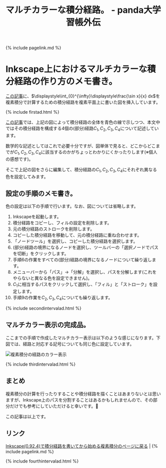 ﻿---
title: マルチカラーな積分経路。 - panda大学習帳外伝
description: マルチカラーな積分経路。
mathjax: true
encoding: UTF-8
---
{% include pagelink.md %}

# Inkscape上におけるマルチカラーな積分経路の作り方のメモ書き。
[この記事](https://pandanote.info/?p=4310)に、$\displaystyle\int_{0}^{\infty}\displaystyle\frac{\sin x}{x} dx$を複素積分で計算するための積分経路を複素平面上に書いた図を挿入しています。

{% include firstad.html %}

[この記事](https://pandanote.info/?p=4310)では、上記の図によって積分経路の全体を青色の線で示しつつ、本文中ではその積分経路を構成する4個の(部分)経路$C_1,C_2,C_3,C_4$について記述しています。

数学的な記述としてはこれで必要十分ですが、図単体で見ると、どこからどこまでが$C_1,C_2,C_3,C_4$に該当するのかがちょっとわかりにくかったりします(※個人の感想です)。

そこで上記の図をさらに編集して、積分経路の$C_1,C_2,C_3,C_4$にそれぞれ異なる色を設定してみます。

## 設定の手順のメモ書き。
色の設定は以下の手順で行います。なお、図については省略します。

1. Inkscapeを起動します。
1. 積分経路をコピーし、フィルの設定を削除します。
1. 元の積分経路のストロークを削除します。
1. コピーした積分経路を移動して、元の積分経路に重ね合わせます。
1. 「ノードツール」を選択し、コピーした積分経路を選択します。
1. (部分)経路の境界になるノードを選択し、ツールバーの「選択ノードでパスを切断」をクリックします。
1. 手順6の作業をすべての(部分)経路の境界になるノードについて繰り返します。
1. メニューバーから「パス」→「分解」を選択し、パスを分解します(これをやらないと異なる色を設定できません)。
1. $C_1$に相当するパスをクリックして選択し、「フィル」と「ストローク」を設定します。
1. 手順9の作業を$C_2,C_3,C_4$についても繰り返します。

{% include secondintervalad.html %}

## マルチカラー表示の完成品。
ここまでの手順で作成したマルチカラー表示は以下のような感じになります。下図では、経路と対応する記号についても同じ色に設定しています。

![複素積分の経路のカラー表示]({{site.baseurl}}/img/complex_integral_route_with_multi_colors.png)

{% include thirdintervalad.html %}

## まとめ
複素積分の計算を行ったりすることや積分経路を描くことはあまりないとは思いますが、Inkscape上のパスを分割することはあるかもしれませんので、その部分だけでも参考にしていただけると幸いです。🐼

この記事は以上です。

## リンク
[Inkscape(0.92.4)で積分経路を書いてから始める複素積分のページに戻る](https://pandanote.info/?p=4310) \| {% include pagelink.md %}

{% include fourthintervalad.html %}
